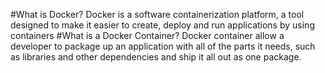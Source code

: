 #What is Docker?
Docker is a software containerization platform, a tool designed 
to make it easier to create, deploy and run applications by using containers
#What is a Docker Container?
Docker container allow a developer to package up an application with all of the parts it needs,
such as libraries and other dependencies and ship it all out as one package.
